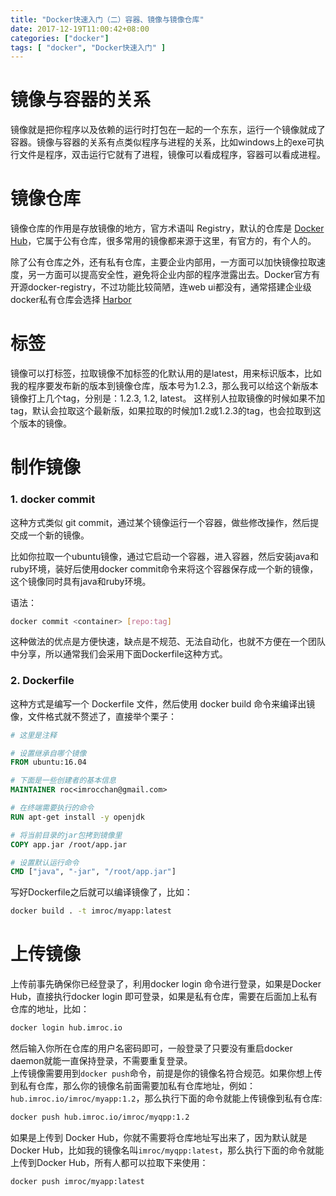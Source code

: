 ```yaml
---
title: "Docker快速入门（二）容器、镜像与镜像仓库"
date: 2017-12-19T11:00:42+08:00
categories: ["docker"]
tags: [ "docker", "Docker快速入门" ]
---
```


# 镜像与容器的关系
镜像就是把你程序以及依赖的运行时打包在一起的一个东东，运行一个镜像就成了容器。镜像与容器的关系有点类似程序与进程的关系，比如windows上的exe可执行文件是程序，双击运行它就有了进程，镜像可以看成程序，容器可以看成进程。

# 镜像仓库
镜像仓库的作用是存放镜像的地方，官方术语叫 Registry，默认的仓库是 [Docker Hub](https://hub.docker.com/)，它属于公有仓库，很多常用的镜像都来源于这里，有官方的，有个人的。  
  
除了公有仓库之外，还有私有仓库，主要企业内部用，一方面可以加快镜像拉取速度，另一方面可以提高安全性，避免将企业内部的程序泄露出去。Docker官方有开源docker-registry，不过功能比较简陋，连web ui都没有，通常搭建企业级docker私有仓库会选择 [Harbor](https://github.com/vmware/harbor)

# 标签
镜像可以打标签，拉取镜像不加标签的化默认用的是latest，用来标识版本，比如我的程序要发布新的版本到镜像仓库，版本号为1.2.3，那么我可以给这个新版本镜像打上几个tag，分别是：1.2.3, 1.2, latest。 这样别人拉取镜像的时候如果不加tag，默认会拉取这个最新版，如果拉取的时候加1.2或1.2.3的tag，也会拉取到这个版本的镜像。

# 制作镜像

### 1. docker commit
这种方式类似 git commit，通过某个镜像运行一个容器，做些修改操作，然后提交成一个新的镜像。  
  
比如你拉取一个ubuntu镜像，通过它启动一个容器，进入容器，然后安装java和ruby环境，装好后使用docker commit命令来将这个容器保存成一个新的镜像，这个镜像同时具有java和ruby环境。  
  
语法：
``` sh
docker commit <container> [repo:tag]
```
这种做法的优点是方便快速，缺点是不规范、无法自动化，也就不方便在一个团队中分享，所以通常我们会采用下面Dockerfile这种方式。

### 2. Dockerfile
这种方式是编写一个 Dockerfile 文件，然后使用 docker build 命令来编译出镜像，文件格式就不赘述了，直接举个栗子：
``` Dockerfile
# 这里是注释

# 设置继承自哪个镜像
FROM ubuntu:16.04

# 下面是一些创建者的基本信息
MAINTAINER roc<imrocchan@gmail.com>

# 在终端需要执行的命令
RUN apt-get install -y openjdk

# 将当前目录的jar包拷到镜像里
COPY app.jar /root/app.jar

# 设置默认运行命令
CMD ["java", "-jar", "/root/app.jar"]
```
写好Dockerfile之后就可以编译镜像了，比如：
``` sh
docker build . -t imroc/myapp:latest
```
# 上传镜像
上传前事先确保你已经登录了，利用docker login 命令进行登录，如果是Docker Hub，直接执行docker login 即可登录，如果是私有仓库，需要在后面加上私有仓库的地址，比如：
```sh
docker login hub.imroc.io
```
然后输入你所在仓库的用户名密码即可，一般登录了只要没有重启docker daemon就能一直保持登录，不需要重复登录。  
上传镜像需要用到`docker push`命令，前提是你的镜像名符合规范。如果你想上传到私有仓库，那么你的镜像名前面需要加私有仓库地址，例如：`hub.imroc.io/imroc/myapp:1.2`，那么执行下面的命令就能上传镜像到私有仓库:
```sh
docker push hub.imroc.io/imroc/myqpp:1.2
```
如果是上传到 Docker Hub，你就不需要将仓库地址写出来了，因为默认就是Docker Hub，比如我的镜像名叫`imroc/myqpp:latest`，那么执行下面的命令就能上传到Docker Hub，所有人都可以拉取下来使用：
```sh
docker push imroc/myapp:latest
```
  
